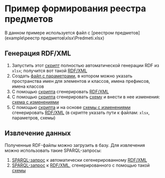 # Пример формирования реестра предметов

В данном примере используется файл с [реестром предметов](example\реестр предметов\xlsx\Predmeti.xlsx)

## Генерация RDF/XML

1. Запустить этот [скрипт](xq/rdf-from-xlsx.xq) полностью автоматической генерации RDF из `xlsx`; получится вот такой [RDF/XML](example/реестр-предметов/RDF/1-реестр-автоматически.rdf)
1. Создать [файл с параметрами](example/реестр-предметов/params/params.json), в котором можно указать пространства имен для элементов и классов, имена префиксов, имена классов
1. С помощью [скрипта](xq/rdf-from-xlsx-with-params.xq) cгенерировать [RDF/XML](example/реестр-предметов/RDF/2-реестр-автоматически-с-параметрами.rdf)
1. С помощью [скрипта](xq/schema.xq) cгенерировать [схему](example/реестр-предметов/schemas/schema-1.json) и внести в нее изменения: [схема с изменениями](example/реестр-предметов/schemas/schema-2.json)
1. С помощью [скрипта](xq/table-to-rdf.xq) и на основе [схемы с изменениями](example/реестр-предметов/schemas/schema-2.json) cгенерировать [RDF/XML](example/реестр-предметов/RDF/3-реестр-на-основе-схемы-2.rdf) (в скрипте указать пути к файлам:  `xlsx`, параметров, схемы)

## Извлечение данных

Полученные RDF-файлы можно загрузить в базу. Для извлечения можно использовать такие SPARQL-запросы:

1. [SPARQL-запрос](example/реестр-предметов/SPARQL/SPARQL-1.rq) к автоматически сегенерированному [RDF/XML](example/реестр-предметов/RDF/1-реестр-автоматически.rdf)
1. [SPARQL-запрос](example/реестр-предметов/SPARQL/SPARQL-2.rq) к [RDF/XML](example/реестр-предметов/RDF/3-реестр-на-основе-схемы-2.rdf), сгенерированного с помощью такой [схемы](example/реестр-предметов/schemas/schema-2.json)